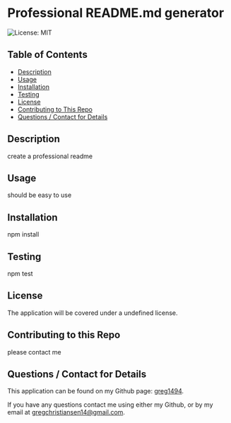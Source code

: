 # Professional README.md generator
  ![License: MIT](https://img.shields.io/badge/License-MIT-yellow.svg)

  ## Table of Contents
  * [Description](#description)
  * [Usage](#usage)
  * [Installation](#installation)
  * [Testing](#testing)
  * [License](#license)
  * [Contributing to This Repo](#contributefaq)
  * [Questions / Contact for Details](#questions)

  <a name='description'></a>
  ## Description
  create a professional readme

  <a name='usefaq'></a>
  ## Usage
  should be easy to use 

  <a name='install'></a>
  ## Installation
  npm install

  <a name='test'></a>
  ## Testing
  npm test

  <a name='license'></a>
  ## License
  The application will be covered under a undefined license.

  <a name='contributefaq'></a>
  ## Contributing to this Repo
  please contact me

  <a name='questions'></a>
  ## Questions / Contact for Details
  This application can be found on my Github page: [greg1494](https://github.com/greg1494).

  If you have any questions contact me using either my Github, or by my email at [gregchristiansen14@gmail.com](gregchristiansen14@gmail.com).
  
